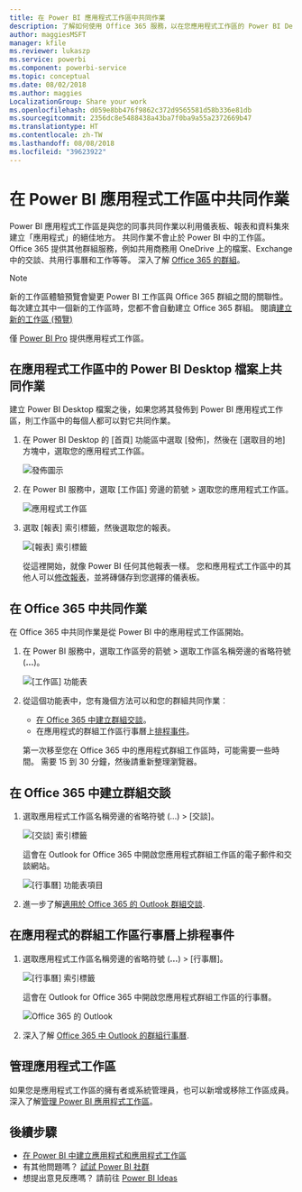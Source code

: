 ```yaml
---
title: 在 Power BI 應用程式工作區中共同作業
description: 了解如何使用 Office 365 服務，以在您應用程式工作區的 Power BI Desktop 檔案上共同作業，例如在商務用 OneDrive 上共用檔案、Exchange 中的交談、行事曆及工作等。
author: maggiesMSFT
manager: kfile
ms.reviewer: lukaszp
ms.service: powerbi
ms.component: powerbi-service
ms.topic: conceptual
ms.date: 08/02/2018
ms.author: maggies
LocalizationGroup: Share your work
ms.openlocfilehash: d059e8bb476f9862c372d9565581d58b336e81db
ms.sourcegitcommit: 2356dc8e5488438a43ba7f0ba9a55a2372669b47
ms.translationtype: HT
ms.contentlocale: zh-TW
ms.lasthandoff: 08/08/2018
ms.locfileid: "39623922"
---
```

# <a name="collaborate-in-your-power-bi-app-workspace"></a>在 Power BI 應用程式工作區中共同作業
Power BI 應用程式工作區是與您的同事共同作業以利用儀表板、報表和資料集來建立「應用程式」的絕佳地方。 共同作業不會止於 Power BI 中的工作區。 Office 365 提供其他群組服務，例如共用商務用 OneDrive 上的檔案、Exchange 中的交談、共用行事曆和工作等等。 深入了解 [Office 365 的群組](https://support.office.com/article/Create-a-group-in-Office-365-7124dc4c-1de9-40d4-b096-e8add19209e9)。

> [!NOTE]
> 新的工作區體驗預覽會變更 Power BI 工作區與 Office 365 群組之間的關聯性。 每次建立其中一個新的工作區時，您都不會自動建立 Office 365 群組。 閱讀[建立新的工作區 (預覽)](service-create-the-new-workspaces.md)

僅 [Power BI Pro](service-free-vs-pro.md) 提供應用程式工作區。

## <a name="collaborate-on-power-bi-desktop-files-in-your-app-workspace"></a>在應用程式工作區中的 Power BI Desktop 檔案上共同作業
建立 Power BI Desktop 檔案之後，如果您將其發佈到 Power BI 應用程式工作區，則工作區中的每個人都可以對它共同作業。

1. 在 Power BI Desktop 的 [首頁] 功能區中選取 [發佈]，然後在 [選取目的地] 方塊中，選取您的應用程式工作區。
   
    ![發佈圖示](media/service-collaborate-power-bi-workspace/power-bi-group-publish-pbix.png)
2. 在 Power BI 服務中，選取 [工作區] 旁邊的箭號 > 選取您的應用程式工作區。
   
    ![應用程式工作區](media/service-collaborate-power-bi-workspace/power-bi-workspace-nav-arrow.png)
3. 選取 [報表] 索引標籤，然後選取您的報表。
   
    ![[報表] 索引標籤](media/service-collaborate-power-bi-workspace/power-bi-workspace-report.png)
   
    從這裡開始，就像 Power BI 任何其他報表一樣。 您和應用程式工作區中的其他人可以[修改報表](service-reports.md)，並將磚儲存到您選擇的儀表板。

## <a name="collaborate-in-office-365"></a>在 Office 365 中共同作業
在 Office 365 中共同作業是從 Power BI 中的應用程式工作區開始。

1. 在 Power BI 服務中，選取工作區旁的箭號 > 選取工作區名稱旁邊的省略符號 (**...**)。 
   
   ![[工作區] 功能表](media/service-collaborate-power-bi-workspace/power-bi-app-ellipsis.png)
2. 從這個功能表中，您有幾個方法可以和您的群組共同作業︰ 
   
   * [在 Office 365 中建立群組交談](service-collaborate-power-bi-workspace.md#have-a-group-conversation-in-office-365)。
   * 在應用程式的群組工作區行事曆上[排程事件](service-collaborate-power-bi-workspace.md#schedule-an-event-on-the-group-workspace-calendar)。
   
   第一次移至您在 Office 365 中的應用程式群組工作區時，可能需要一些時間。 需要 15 到 30 分鐘，然後請重新整理瀏覽器。

## <a name="have-a-group-conversation-in-office-365"></a>在 Office 365 中建立群組交談
1. 選取應用程式工作區名稱旁邊的省略符號 (...) \> [交談]。 
   
    ![[交談] 索引標籤](media/service-collaborate-power-bi-workspace/power-bi-app-ellipsis.png)
   
   這會在 Outlook for Office 365 中開啟您應用程式群組工作區的電子郵件和交談網站。
   
   ![[行事曆] 功能表項目](media/service-collaborate-power-bi-workspace/pbi_grps_o365convo.png)
2. 進一步了解[適用於 Office 365 的 Outlook 群組交談](https://support.office.com/Article/Have-a-group-conversation-a0482e24-a769-4e39-a5ba-a7c56e828b22).

## <a name="schedule-an-event-on-the-apps-group-workspace-calendar"></a>在應用程式的群組工作區行事曆上排程事件
1. 選取應用程式工作區名稱旁邊的省略符號 (**…**) \> [行事曆]。 
   
   ![[行事曆] 索引標籤](media/service-collaborate-power-bi-workspace/power-bi-app-ellipsis.png)
   
   這會在 Outlook for Office 365 中開啟您應用程式群組工作區的行事曆。
   
   ![Office 365 的 Outlook](media/service-collaborate-power-bi-workspace/pbi_grps_o365_calendar.png)
2. 深入了解 [Office 365 中 Outlook 的群組行事曆](https://support.office.com/Article/Add-edit-and-subscribe-to-group-events-0cf1ad68-1034-4306-b367-d75e9818376a).

## <a name="manage-an-app-workspace"></a>管理應用程式工作區
如果您是應用程式工作區的擁有者或系統管理員，也可以新增或移除工作區成員。 深入了解[管理 Power BI 應用程式工作區](service-manage-app-workspace-in-power-bi-and-office-365.md)。

## <a name="next-steps"></a>後續步驟
* [在 Power BI 中建立應用程式和應用程式工作區](service-create-distribute-apps.md)
* 有其他問題嗎？ [試試 Power BI 社群](http://community.powerbi.com/)
* 想提出意見反應嗎？ 請前往 [Power BI Ideas](https://ideas.powerbi.com/forums/265200-power-bi)

